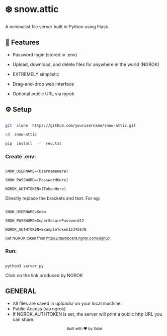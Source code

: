 # ❄️ snow.attic

  

A minimalist file server built in Python using Flask.

  

## 🔐 Features

  

- Password login (stored in .env)

- Upload, download, and delete files for anywhere in the world (NGROK)

- EXTREMELY simplistic

- Drag-and-drop web interface

- Optional public URL via ngrok

  

## ⚙️ Setup

  

```bash

git  clone  https://github.com/yourusername/snow-attic.git

cd  snow-attic

pip  install  -r  req.txt

```
  

### Create .env:

  

```

SNOW_USERNAME=(UsernameHere)

SNOW_PASSWORD=(PasswordHere)

NGROK_AUTHTOKEN=(TokenHere)

```

Directly replace the brackets and text. For eg:

  

```

SNOW_USERNAME=Snow

SNOW_PASSWORD=SuperSecurePassword12

NGROK_AUTHTOKEN=ExampleToken12345678

```
<sup> Get NGROK token from https://dashboard.ngrok.com/signup <sup>
  

### Run:

  

```

python3 server.py

```
Click on the link produced by NGROK

  

## GENERAL

  

- All files are saved in uploads/ on your local machine.
- Public Access (via ngrok)
- If NGROK_AUTHTOKEN is set, the server will print a public http URL you can share.

  
  

<center><sup>Built with ❤️ by Solar<sup>


